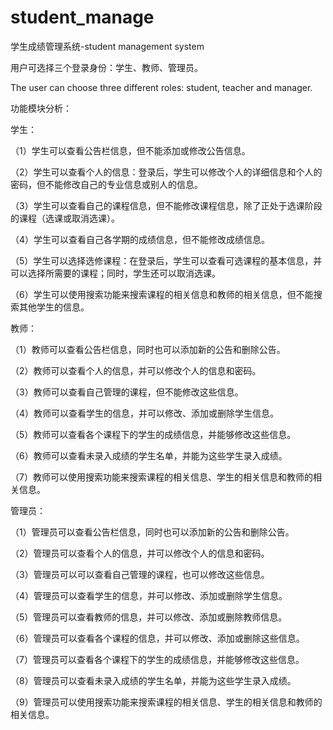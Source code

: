 # student_manage
学生成绩管理系统-student management system

用户可选择三个登录身份：学生、教师、管理员。

The user can choose three different roles: student, teacher and manager.

功能模块分析：

学生：

（1）学生可以查看公告栏信息，但不能添加或修改公告信息。

（2）学生可以查看个人的信息：登录后，学生可以修改个人的详细信息和个人的密码，但不能修改自己的专业信息或别人的信息。

（3）学生可以查看自己的课程信息，但不能修改课程信息，除了正处于选课阶段的课程（选课或取消选课）。

（4）学生可以查看自己各学期的成绩信息，但不能修改成绩信息。

（5）学生可以选择选修课程：在登录后，学生可以查看可选课程的基本信息，并可以选择所需要的课程；同时，学生还可以取消选课。

（6）学生可以使用搜索功能来搜索课程的相关信息和教师的相关信息，但不能搜索其他学生的信息。

教师：

（1）教师可以查看公告栏信息，同时也可以添加新的公告和删除公告。

（2）教师可以查看个人的信息，并可以修改个人的信息和密码。

（3）教师可以查看自己管理的课程，但不能修改这些信息。

（4）教师可以查看学生的信息，并可以修改、添加或删除学生信息。

（5）教师可以查看各个课程下的学生的成绩信息，并能够修改这些信息。

（6）教师可以查看未录入成绩的学生名单，并能为这些学生录入成绩。

（7）教师可以使用搜索功能来搜索课程的相关信息、学生的相关信息和教师的相关信息。

管理员：

（1）管理员可以查看公告栏信息，同时也可以添加新的公告和删除公告。

（2）管理员可以查看个人的信息，并可以修改个人的信息和密码。

（3）管理员可以可以查看自己管理的课程，也可以修改这些信息。

（4）管理员可以查看学生的信息，并可以修改、添加或删除学生信息。

（5）管理员可以查看教师的信息，并可以修改、添加或删除教师信息。

（6）管理员可以查看各个课程的信息，并可以修改、添加或删除这些信息。

（7）管理员可以查看各个课程下的学生的成绩信息，并能够修改这些信息。

（8）管理员可以查看未录入成绩的学生名单，并能为这些学生录入成绩。

（9）管理员可以使用搜索功能来搜索课程的相关信息、学生的相关信息和教师的相关信息。
